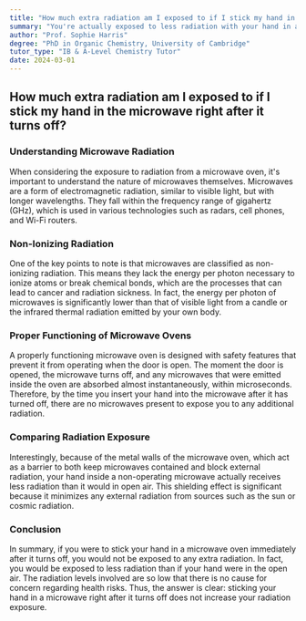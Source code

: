 ```yaml
---
title: "How much extra radiation am I exposed to if I stick my hand in the microwave right after it turns off?"
summary: "You're actually exposed to less radiation with your hand in a turned-off microwave than in open air. Microwaves emitted by the oven are non-ionizing, meaning they can't cause cancer. The oven's metal walls block external radiation, so you're safer inside!"
author: "Prof. Sophie Harris"
degree: "PhD in Organic Chemistry, University of Cambridge"
tutor_type: "IB & A-Level Chemistry Tutor"
date: 2024-03-01
---
```


## How much extra radiation am I exposed to if I stick my hand in the microwave right after it turns off?

### Understanding Microwave Radiation

When considering the exposure to radiation from a microwave oven, it's important to understand the nature of microwaves themselves. Microwaves are a form of electromagnetic radiation, similar to visible light, but with longer wavelengths. They fall within the frequency range of gigahertz (GHz), which is used in various technologies such as radars, cell phones, and Wi-Fi routers.

### Non-Ionizing Radiation

One of the key points to note is that microwaves are classified as non-ionizing radiation. This means they lack the energy per photon necessary to ionize atoms or break chemical bonds, which are the processes that can lead to cancer and radiation sickness. In fact, the energy per photon of microwaves is significantly lower than that of visible light from a candle or the infrared thermal radiation emitted by your own body.

### Proper Functioning of Microwave Ovens

A properly functioning microwave oven is designed with safety features that prevent it from operating when the door is open. The moment the door is opened, the microwave turns off, and any microwaves that were emitted inside the oven are absorbed almost instantaneously, within microseconds. Therefore, by the time you insert your hand into the microwave after it has turned off, there are no microwaves present to expose you to any additional radiation.

### Comparing Radiation Exposure

Interestingly, because of the metal walls of the microwave oven, which act as a barrier to both keep microwaves contained and block external radiation, your hand inside a non-operating microwave actually receives less radiation than it would in open air. This shielding effect is significant because it minimizes any external radiation from sources such as the sun or cosmic radiation.

### Conclusion

In summary, if you were to stick your hand in a microwave oven immediately after it turns off, you would not be exposed to any extra radiation. In fact, you would be exposed to less radiation than if your hand were in the open air. The radiation levels involved are so low that there is no cause for concern regarding health risks. Thus, the answer is clear: sticking your hand in a microwave right after it turns off does not increase your radiation exposure.
    